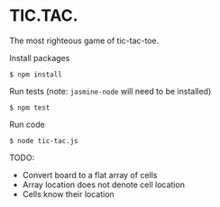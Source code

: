 # TIC.TAC.

The most righteous game of tic-tac-toe.

Install packages

```
$ npm install
```

Run tests (note: `jasmine-node` will need to be installed)

```
$ npm test
```

Run code

```
$ node tic-tac.js
```

TODO:

* Convert board to a flat array of cells
* Array location does not denote cell location
* Cells know their location
